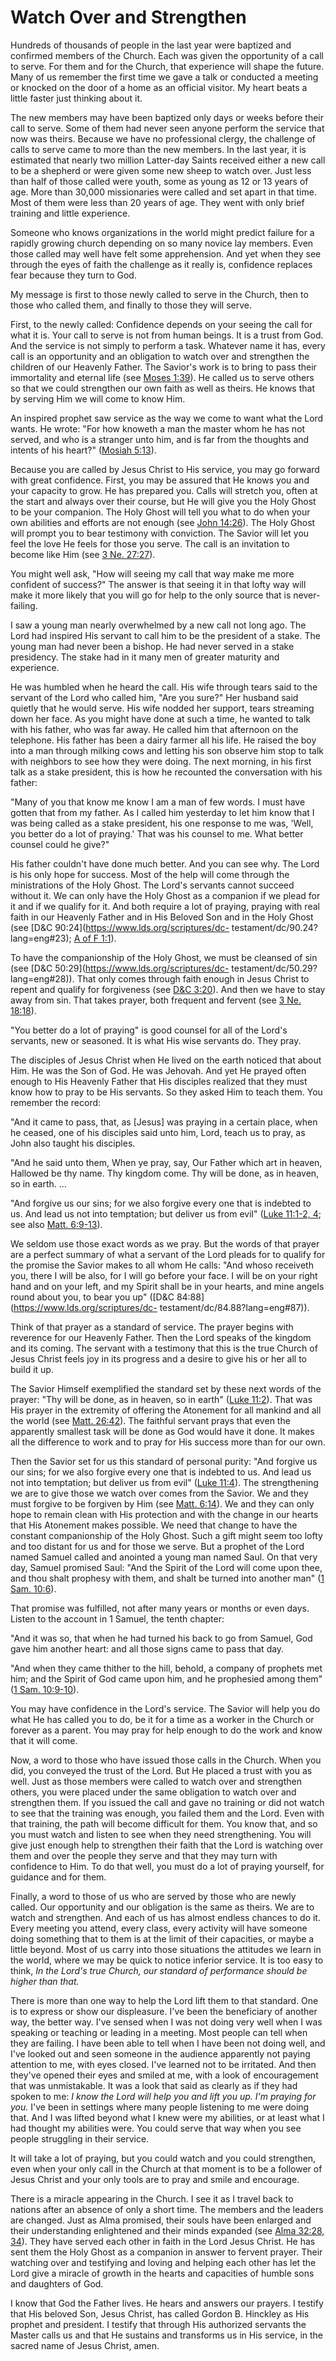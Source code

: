 # Watch Over and Strengthen

Hundreds of thousands of people in the last year were baptized and confirmed
members of the Church. Each was given the opportunity of a call to serve. For
them and for the Church, that experience will shape the future. Many of us
remember the first time we gave a talk or conducted a meeting or knocked on
the door of a home as an official visitor. My heart beats a little faster just
thinking about it.

The new members may have been baptized only days or weeks before their call to
serve. Some of them had never seen anyone perform the service that now was
theirs. Because we have no professional clergy, the challenge of calls to
serve came to more than the new members. In the last year, it is estimated
that nearly two million Latter-day Saints received either a new call to be a
shepherd or were given some new sheep to watch over. Just less than half of
those called were youth, some as young as 12 or 13 years of age. More than
30,000 missionaries were called and set apart in that time. Most of them were
less than 20 years of age. They went with only brief training and little
experience.

Someone who knows organizations in the world might predict failure for a
rapidly growing church depending on so many novice lay members. Even those
called may well have felt some apprehension. And yet when they see through the
eyes of faith the challenge as it really is, confidence replaces fear because
they turn to God.

My message is first to those newly called to serve in the Church, then to
those who called them, and finally to those they will serve.

First, to the newly called: Confidence depends on your seeing the call for
what it is. Your call to serve is not from human beings. It is a trust from
God. And the service is not simply to perform a task. Whatever name it has,
every call is an opportunity and an obligation to watch over and strengthen
the children of our Heavenly Father. The Savior's work is to bring to pass
their immortality and eternal life (see [Moses
1:39](https://www.lds.org/scriptures/pgp/moses/1.39?lang=eng#38)). He called
us to serve others so that we could strengthen our own faith as well as
theirs. He knows that by serving Him we will come to know Him.

An inspired prophet saw service as the way we come to want what the Lord
wants. He wrote: "For how knoweth a man the master whom he has not served, and
who is a stranger unto him, and is far from the thoughts and intents of his
heart?" ([Mosiah
5:13](https://www.lds.org/scriptures/bofm/mosiah/5.13?lang=eng#12)).

Because you are called by Jesus Christ to His service, you may go forward with
great confidence. First, you may be assured that He knows you and your
capacity to grow. He has prepared you. Calls will stretch you, often at the
start and always over their course, but He will give you the Holy Ghost to be
your companion. The Holy Ghost will tell you what to do when your own
abilities and efforts are not enough (see [John
14:26](https://www.lds.org/scriptures/nt/john/14.26?lang=eng#25)). The Holy
Ghost will prompt you to bear testimony with conviction. The Savior will let
you feel the love He feels for those you serve. The call is an invitation to
become like Him (see [3 Ne.
27:27](https://www.lds.org/scriptures/bofm/3-ne/27.27?lang=eng#26)).

You might well ask, "How will seeing my call that way make me more confident
of success?" The answer is that seeing it in that lofty way will make it more
likely that you will go for help to the only source that is never-failing.

I saw a young man nearly overwhelmed by a new call not long ago. The Lord had
inspired His servant to call him to be the president of a stake. The young man
had never been a bishop. He had never served in a stake presidency. The stake
had in it many men of greater maturity and experience.

He was humbled when he heard the call. His wife through tears said to the
servant of the Lord who called him, "Are you sure?" Her husband said quietly
that he would serve. His wife nodded her support, tears streaming down her
face. As you might have done at such a time, he wanted to talk with his
father, who was far away. He called him that afternoon on the telephone. His
father has been a dairy farmer all his life. He raised the boy into a man
through milking cows and letting his son observe him stop to talk with
neighbors to see how they were doing. The next morning, in his first talk as a
stake president, this is how he recounted the conversation with his father:

"Many of you that know me know I am a man of few words. I must have gotten
that from my father. As I called him yesterday to let him know that I was
being called as a stake president, his one response to me was, 'Well, you
better do a lot of praying.' That was his counsel to me. What better counsel
could he give?"

His father couldn't have done much better. And you can see why. The Lord is
his only hope for success. Most of the help will come through the
ministrations of the Holy Ghost. The Lord's servants cannot succeed without
it. We can only have the Holy Ghost as a companion if we plead for it and if
we qualify for it. And both require a lot of praying, praying with real faith
in our Heavenly Father and in His Beloved Son and in the Holy Ghost (see
[D&amp;C 90:24](https://www.lds.org/scriptures/dc-
testament/dc/90.24?lang=eng#23); [A of F
1:1](https://www.lds.org/scriptures/pgp/a-of-f/1.1?lang=eng#0)).

To have the companionship of the Holy Ghost, we must be cleansed of sin (see
[D&amp;C 50:29](https://www.lds.org/scriptures/dc-
testament/dc/50.29?lang=eng#28)). That only comes through faith enough in
Jesus Christ to repent and qualify for forgiveness (see [D&amp;C
3:20](https://www.lds.org/scriptures/dc-testament/dc/3.20?lang=eng#19)). And
then we have to stay away from sin. That takes prayer, both frequent and
fervent (see [3 Ne.
18:18](https://www.lds.org/scriptures/bofm/3-ne/18.18?lang=eng#17)).

"You better do a lot of praying" is good counsel for all of the Lord's
servants, new or seasoned. It is what His wise servants do. They pray.

The disciples of Jesus Christ when He lived on the earth noticed that about
Him. He was the Son of God. He was Jehovah. And yet He prayed often enough to
His Heavenly Father that His disciples realized that they must know how to
pray to be His servants. So they asked Him to teach them. You remember the
record:

"And it came to pass, that, as [Jesus] was praying in a certain place, when he
ceased, one of his disciples said unto him, Lord, teach us to pray, as John
also taught his disciples.

"And he said unto them, When ye pray, say, Our Father which art in heaven,
Hallowed be thy name. Thy kingdom come. Thy will be done, as in heaven, so in
earth. ...

"And forgive us our sins; for we also forgive every one that is indebted to
us. And lead us not into temptation; but deliver us from evil" ([Luke 11:1-2,
4](https://www.lds.org/scriptures/nt/luke/11.1-2%2C4?lang=eng#0); see also
[Matt. 6:9-13](https://www.lds.org/scriptures/nt/matt/6.9-13?lang=eng#8)).

We seldom use those exact words as we pray. But the words of that prayer are a
perfect summary of what a servant of the Lord pleads for to qualify for the
promise the Savior makes to all whom He calls: "And whoso receiveth you, there
I will be also, for I will go before your face. I will be on your right hand
and on your left, and my Spirit shall be in your hearts, and mine angels round
about you, to bear you up" ([D&amp;C 84:88](https://www.lds.org/scriptures/dc-
testament/dc/84.88?lang=eng#87)).

Think of that prayer as a standard of service. The prayer begins with
reverence for our Heavenly Father. Then the Lord speaks of the kingdom and its
coming. The servant with a testimony that this is the true Church of Jesus
Christ feels joy in its progress and a desire to give his or her all to build
it up.

The Savior Himself exemplified the standard set by these next words of the
prayer: "Thy will be done, as in heaven, so in earth" ([Luke
11:2](https://www.lds.org/scriptures/nt/luke/11.2?lang=eng#1)). That was His
prayer in the extremity of offering the Atonement for all mankind and all the
world (see [Matt.
26:42](https://www.lds.org/scriptures/nt/matt/26.42?lang=eng#41)). The
faithful servant prays that even the apparently smallest task will be done as
God would have it done. It makes all the difference to work and to pray for
His success more than for our own.

Then the Savior set for us this standard of personal purity: "And forgive us
our sins; for we also forgive every one that is indebted to us. And lead us
not into temptation; but deliver us from evil" ([Luke
11:4](https://www.lds.org/scriptures/nt/luke/11.4?lang=eng#3)). The
strengthening we are to give those we watch over comes from the Savior. We and
they must forgive to be forgiven by Him (see [Matt.
6:14](https://www.lds.org/scriptures/nt/matt/6.14?lang=eng#13)). We and they
can only hope to remain clean with His protection and with the change in our
hearts that His Atonement makes possible. We need that change to have the
constant companionship of the Holy Ghost. Such a gift might seem too lofty and
too distant for us and for those we serve. But a prophet of the Lord named
Samuel called and anointed a young man named Saul. On that very day, Samuel
promised Saul: "And the Spirit of the Lord will come upon thee, and thou shalt
prophesy with them, and shalt be turned into another man" ([1 Sam.
10:6](https://www.lds.org/scriptures/ot/1-sam/10.6?lang=eng#5)).

That promise was fulfilled, not after many years or months or even days.
Listen to the account in 1 Samuel, the tenth chapter:

"And it was so, that when he had turned his back to go from Samuel, God gave
him another heart: and all those signs came to pass that day.

"And when they came thither to the hill, behold, a company of prophets met
him; and the Spirit of God came upon him, and he prophesied among them" ([1
Sam. 10:9-10](https://www.lds.org/scriptures/ot/1-sam/10.9-10?lang=eng#8)).

You may have confidence in the Lord's service. The Savior will help you do
what He has called you to do, be it for a time as a worker in the Church or
forever as a parent. You may pray for help enough to do the work and know that
it will come.

Now, a word to those who have issued those calls in the Church. When you did,
you conveyed the trust of the Lord. But He placed a trust with you as well.
Just as those members were called to watch over and strengthen others, you
were placed under the same obligation to watch over and strengthen them. If
you issued the call and gave no training or did not watch to see that the
training was enough, you failed them and the Lord. Even with that training,
the path will become difficult for them. You know that, and so you must watch
and listen to see when they need strengthening. You will give just enough help
to strengthen their faith that the Lord is watching over them and over the
people they serve and that they may turn with confidence to Him. To do that
well, you must do a lot of praying yourself, for guidance and for them.

Finally, a word to those of us who are served by those who are newly called.
Our opportunity and our obligation is the same as theirs. We are to watch and
strengthen. And each of us has almost endless chances to do it. Every meeting
you attend, every class, every activity will have someone doing something that
to them is at the limit of their capacities, or maybe a little beyond. Most of
us carry into those situations the attitudes we learn in the world, where we
may be quick to notice inferior service. It is too easy to think, _In the
Lord's true Church, our standard of performance should be higher than that._

There is more than one way to help the Lord lift them to that standard. One is
to express or show our displeasure. I've been the beneficiary of another way,
the better way. I've sensed when I was not doing very well when I was speaking
or teaching or leading in a meeting. Most people can tell when they are
failing. I have been able to tell when I have been not doing well, and I've
looked out and seen someone in the audience apparently not paying attention to
me, with eyes closed. I've learned not to be irritated. And then they've
opened their eyes and smiled at me, with a look of encouragement that was
unmistakable. It was a look that said as clearly as if they had spoken to me:
_I know the Lord will help you and lift you up. I'm praying for you._ I've
been in settings where many people listening to me were doing that. And I was
lifted beyond what I knew were my abilities, or at least what I had thought my
abilities were. You could serve that way when you see people struggling in
their service.

It will take a lot of praying, but you could watch and you could strengthen,
even when your only call in the Church at that moment is to be a follower of
Jesus Christ and your only tools are to pray and smile and encourage.

There is a miracle appearing in the Church. I see it as I travel back to
nations after an absence of only a short time. The members and the leaders are
changed. Just as Alma promised, their souls have been enlarged and their
understanding enlightened and their minds expanded (see [Alma 32:28,
34](https://www.lds.org/scriptures/bofm/alma/32.28%2C34?lang=eng#27)). They
have served each other in faith in the Lord Jesus Christ. He has sent them the
Holy Ghost as a companion in answer to fervent prayer. Their watching over and
testifying and loving and helping each other has let the Lord give a miracle
of growth in the hearts and capacities of humble sons and daughters of God.

I know that God the Father lives. He hears and answers our prayers. I testify
that His beloved Son, Jesus Christ, has called Gordon B. Hinckley as His
prophet and president. I testify that through His authorized servants the
Master calls us and that He sustains and transforms us in His service, in the
sacred name of Jesus Christ, amen.

